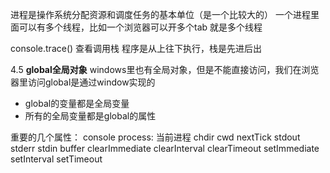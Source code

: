 进程是操作系统分配资源和调度任务的基本单位（是一个比较大的）
一个进程里面可以有多个线程，比如一个浏览器可以开多个tab 就是多个线程

console.trace()  查看调用栈
程序是从上往下执行，栈是先进后出


4.5
**global全局对象**
windows里也有全局对象，但是不能直接访问，我们在浏览器里访问global是通过window实现的
* global的变量都是全局变量
* 所有的全局变量都是global的属性

重要的几个属性：
console
process: 当前进程
chdir
cwd
nextTick
stdout stderr stdin
buffer
clearImmediate clearInterval clearTimeout
setImmediate setInterval setTimeout
